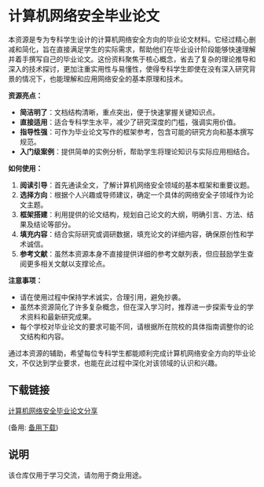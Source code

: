 # 计算机网络安全毕业论文

本资源是专为专科学生设计的计算机网络安全方向的毕业论文材料。它经过精心删减和简化，旨在直接满足学生的实际需求，帮助他们在毕业设计阶段能够快速理解并着手撰写自己的毕业论文。这份资料聚焦于核心概念，省去了复杂的理论推导和深入的技术探讨，更加注重实用性与易懂性，使得专科学生即使在没有深入研究背景的情况下，也能理解和应用网络安全的基本原理和技术。

**资源亮点：**
- **简洁明了**：文档结构清晰，重点突出，便于快速掌握关键知识点。
- **直接适用**：适合专科学生水平，减少了研究深度的门槛，强调实用价值。
- **指导性强**：可作为毕业论文写作的框架参考，包含可能的研究方向和基本撰写规范。
- **入门级案例**：提供简单的实例分析，帮助学生将理论知识与实际应用相结合。

**如何使用：**
1. **阅读引导**：首先通读全文，了解计算机网络安全领域的基本框架和重要议题。
2. **选择方向**：根据个人兴趣或导师建议，确定一个具体的网络安全子领域作为论文主题。
3. **框架搭建**：利用提供的论文结构，规划自己论文的大纲，明确引言、方法、结果及结论等部分。
4. **填充内容**：结合实际研究或调研数据，填充论文的详细内容，确保原创性和学术诚信。
5. **参考文献**：虽然本资源本身不直接提供详细的参考文献列表，但应鼓励学生查阅更多相关文献以支撑论点。

**注意事项：**
- 请在使用过程中保持学术诚实，合理引用，避免抄袭。
- 虽然本资源简化了许多复杂概念，但在深入学习时，推荐进一步探索专业的学术资料和最新研究成果。
- 每个学校对毕业论文的要求可能不同，请根据所在院校的具体指南调整你的论文结构和内容。

通过本资源的辅助，希望每位专科学生都能顺利完成计算机网络安全方向的毕业论文，不仅达到学业要求，也能在此过程中深化对该领域的认识和兴趣。

## 下载链接
[计算机网络安全毕业论文分享](https://pan.quark.cn/s/a120f773324d) 

(备用: [备用下载](https://pan.baidu.com/s/18o0Z9cwJ8wh-47bJ7d1nGQ?pwd=1234))

## 说明

该仓库仅用于学习交流，请勿用于商业用途。
